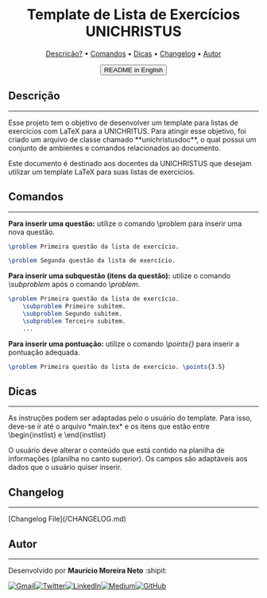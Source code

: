 <!-- Title -->
<div align="center">
    <h1><b>Template de Lista de Exercícios UNICHRISTUS</b></h1>
</div>

<!-- Table of Contents -->
<p align="center">
    <a href="#descricao">Descrição?</a> •
    <a href="#comandos">Comandos</a> •
    <a href="#dicas">Dicas</a> •
    <a href="#changelog">Changelog</a> •
    <a href="#autor">Autor</a>
</p>

<p align="center"><button href="lib/README-en.md">README in English</button></p>

<!-- section -->
## Descrição
<hr/>
<p>Esse projeto tem o objetivo de desenvolver um template para listas de exercícios com LaTeX para a UNICHRITUS. Para atingir esse objetivo, foi criado um arquivo de classe chamado **unichristusdoc**, o qual possui um conjunto de ambientes e comandos relacionados ao documento. 


Este documento é destinado aos docentes da UNICHRISTUS que desejam utilizar um template LaTeX para suas listas de exercícios. </p>


## Comandos
<hr/>
<b>Para inserir uma questão:</b> utilize o comando \problem para inserir uma nova questão.

```tex
\problem Primeira questão da lista de exercício.

\problem Segunda questão da lista de exercício.
```

<b>Para inserir uma subquestão (itens da questão):</b> utilize o comando *\subproblem* após o comando *\problem*.

```tex
\problem Primeira questão da lista de exercício.
    \subproblem Primeiro subitem.
    \subproblem Segundo subitem.
    \subproblem Terceiro subitem.
    ...
```

<b>Para inserir uma pontuação:</b> utilize o comando *\points{}* para inserir a pontuação adequada.

```tex
\problem Primeira questão da lista de exercício. \points{3.5}
```

## Dicas
<hr/>
<p>As instruções podem ser adaptadas pelo o usuário do template. Para isso, deve-se ir até o arquivo *main.tex* e os itens que estão entre \begin{instlist} e \end{instlist}</p>

<p>O usuário deve alterar o conteúdo que está contido na planilha de informações (planilha no canto superior). Os campos são adaptáveis aos dados que o usuário quiser inserir.</p>

## Changelog
<hr/>
[Changelog File](/CHANGELOG.md)

## Autor
<hr/>

Desenvolvido por <b>Maurício Moreira Neto</b> :shipit: 

[![Gmail](https://img.shields.io/badge/Gmail-D14836?style=for-the-badge&logo=gmail&logoColor=white)](mailto:mauricio.moreira@unichristus.edu.br)[![Twitter](https://img.shields.io/badge/Twitter-1DA1F2?style=for-the-badge&logo=twitter&logoColor=white)](https://twitter.com/maumneto)[![LinkedIn](https://img.shields.io/badge/LinkedIn-0077B5?style=for-the-badge&logo=linkedin&logoColor=white)](https://www.linkedin.com/in/maumneto/)[![Medium](https://img.shields.io/badge/Medium-12100E?style=for-the-badge&logo=medium&logoColor=white)](https://medium.com/@maumneto)[![GitHub](https://img.shields.io/badge/GitHub-100000?style=for-the-badge&logo=github&logoColor=white)](https://github.com/profmauricioneto)